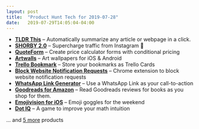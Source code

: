 ```yaml
---
layout: post
title:  "Product Hunt Tech for 2019-07-28"
date:   2019-07-29T14:05:04-04:00
---
```


* **[TLDR This](https://www.producthunt.com/posts/tldr-this?utm_campaign=producthunt-api&utm_medium=api&utm_source=Application%3A+Daily+Digest+RSS+%28ID%3A+3202%29)** – Automatically summarize any article or webpage in a click.
* **[SHORBY 2.0](https://www.producthunt.com/posts/shorby-2-0?utm_campaign=producthunt-api&utm_medium=api&utm_source=Application%3A+Daily+Digest+RSS+%28ID%3A+3202%29)** – Supercharge traffic from Instagram 🚀
* **[QuoteForm](https://www.producthunt.com/posts/quoteform?utm_campaign=producthunt-api&utm_medium=api&utm_source=Application%3A+Daily+Digest+RSS+%28ID%3A+3202%29)** – Create price calculator forms with conditional pricing
* **[Artwalls](https://www.producthunt.com/posts/artwalls-2?utm_campaign=producthunt-api&utm_medium=api&utm_source=Application%3A+Daily+Digest+RSS+%28ID%3A+3202%29)** – Art wallpapers for iOS & Android
* **[Trello Bookmark](https://www.producthunt.com/posts/trello-bookmark?utm_campaign=producthunt-api&utm_medium=api&utm_source=Application%3A+Daily+Digest+RSS+%28ID%3A+3202%29)** – Store your bookmarks as Trello Cards
* **[Block Website Notification Requests](https://www.producthunt.com/posts/block-website-notification-requests?utm_campaign=producthunt-api&utm_medium=api&utm_source=Application%3A+Daily+Digest+RSS+%28ID%3A+3202%29)** – Chrome extension to block website notification requests
* **[WhatsApp Link Generator](https://www.producthunt.com/posts/whatsapp-link-generator?utm_campaign=producthunt-api&utm_medium=api&utm_source=Application%3A+Daily+Digest+RSS+%28ID%3A+3202%29)** – Use a WhatsApp Link as your call-to-action
* **[Goodreads for Amazon](https://www.producthunt.com/posts/goodreads-for-amazon?utm_campaign=producthunt-api&utm_medium=api&utm_source=Application%3A+Daily+Digest+RSS+%28ID%3A+3202%29)** – Read Goodreads reviews for books as you shop for them.
* **[Emojivision for iOS](https://www.producthunt.com/posts/emojivision-for-ios?utm_campaign=producthunt-api&utm_medium=api&utm_source=Application%3A+Daily+Digest+RSS+%28ID%3A+3202%29)** – Emoji goggles for the weekend
* **[Dot IQ](https://www.producthunt.com/posts/dot-iq?utm_campaign=producthunt-api&utm_medium=api&utm_source=Application%3A+Daily+Digest+RSS+%28ID%3A+3202%29)** – A game to improve your math intuition

… and [5 more](https://www.producthunt.com/tech) products